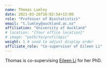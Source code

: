 ```yaml
---
name: Thomas Lumley
date: 2021-03-26T16:02:54+13:00
role: "Professor of Biostatistics"
email: "t.lumley@auckland.ac.nz"
affiliation: "University of Auckland"
# location: "{Your office location}"
# image: "path/to/profilepic"
weight: 1 # used to adjust display order
affiliate_role: "Co-supervisor of Eileen Li"
---
```


Thomas is co-supervising [Eileen Li](/team/eileen) for her PhD.